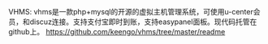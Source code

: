 VHMS:
vhms是一款php+mysql的开源的虚拟主机管理系统，可使用u-center会员，和discuz连接。支持支付宝即时到账，支持easypanel面板。现代码托管在github上。
https://github.com/keengo/vhms/tree/master/readme


